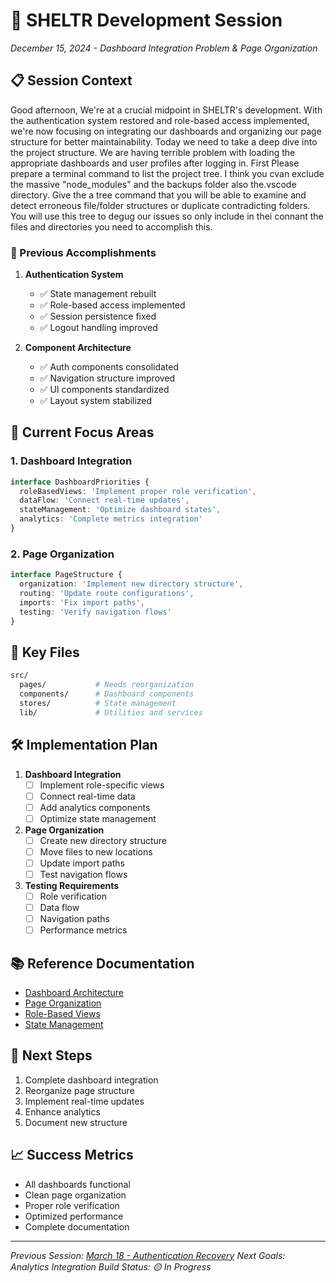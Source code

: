 # 🚨 SHELTR Development Session
*December 15, 2024 - Dashboard Integration Problem & Page Organization*

## 📋 Session Context
Good afternoon, We're at a crucial midpoint in SHELTR's development. With the authentication system restored and role-based access implemented, we're now focusing on integrating our dashboards and organizing our page structure for better maintainability. Today we need to take a deep dive into the project structure.  We are having terrible problem with loading the appropriate dashboards and user profiles after logging in. First Please prepare a terminal command to list the project tree.  I think you cvan exclude the massive "node_modules" and the backups folder also the.vscode directory.   Give the a tree command that you will be able to examine and detect erroneous file/folder structures or duplicate contradicting folders.  You will use this tree to degug our issues so only include in thei connant the files and directories you need to accomplish this.

### 🎯 Previous Accomplishments
1. **Authentication System**
   - ✅ State management rebuilt
   - ✅ Role-based access implemented
   - ✅ Session persistence fixed
   - ✅ Logout handling improved

2. **Component Architecture**
   - ✅ Auth components consolidated
   - ✅ Navigation structure improved
   - ✅ UI components standardized
   - ✅ Layout system stabilized

## 🎯 Current Focus Areas

### 1. Dashboard Integration
```typescript
interface DashboardPriorities {
  roleBasedViews: 'Implement proper role verification',
  dataFlow: 'Connect real-time updates',
  stateManagement: 'Optimize dashboard states',
  analytics: 'Complete metrics integration'
}
```

### 2. Page Organization
```typescript
interface PageStructure {
  organization: 'Implement new directory structure',
  routing: 'Update route configurations',
  imports: 'Fix import paths',
  testing: 'Verify navigation flows'
}
```

## 📂 Key Files
```bash
src/
  pages/           # Needs reorganization
  components/      # Dashboard components
  stores/          # State management
  lib/             # Utilities and services
```

## 🛠️ Implementation Plan

1. **Dashboard Integration**
   - [ ] Implement role-specific views
   - [ ] Connect real-time data
   - [ ] Add analytics components
   - [ ] Optimize state management

2. **Page Organization**
   - [ ] Create new directory structure
   - [ ] Move files to new locations
   - [ ] Update import paths
   - [ ] Test navigation flows

3. **Testing Requirements**
   - [ ] Role verification
   - [ ] Data flow
   - [ ] Navigation paths
   - [ ] Performance metrics

## 📚 Reference Documentation
- [Dashboard Architecture](docs/dashboard/architecture.md)
- [Page Organization](docs/structure/pages.md)
- [Role-Based Views](docs/auth/rbac.md)
- [State Management](docs/state/dashboard.md)

## 🔄 Next Steps
1. Complete dashboard integration
2. Reorganize page structure
3. Implement real-time updates
4. Enhance analytics
5. Document new structure

## 📈 Success Metrics
- All dashboards functional
- Clean page organization
- Proper role verification
- Optimized performance
- Complete documentation

---

*Previous Session: [March 18 - Authentication Recovery](docs/sessions/mar_18.md)*
*Next Goals: Analytics Integration*
*Build Status: 🟡 In Progress*